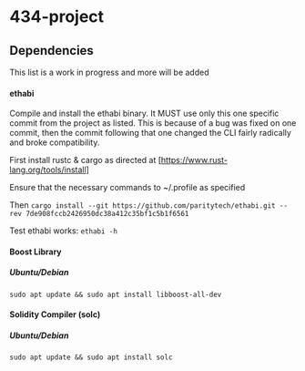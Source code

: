 # 434-project

## Dependencies

This list is a work in progress and more will be added

#### ethabi
Compile and install the ethabi binary. It MUST use only this one specific commit from the project as listed. This is because of a bug was fixed on one commit, then the commit following that one changed the CLI fairly radically and broke compatibility.

First install rustc & cargo as directed at [https://www.rust-lang.org/tools/install]

Ensure that the necessary commands to ~/.profile as specified

Then
`cargo install --git https://github.com/paritytech/ethabi.git --rev 7de908fccb2426950dc38a412c35bf1c5b1f6561`

Test ethabi works: `ethabi -h`

#### Boost Library

##### Ubuntu/Debian

`sudo apt update && sudo apt install libboost-all-dev`


#### Solidity Compiler (solc)

##### Ubuntu/Debian

`sudo apt update && sudo apt install solc`
